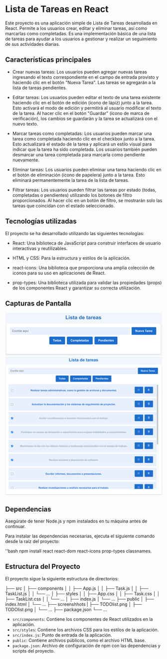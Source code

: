 

# Lista de Tareas en React

Este proyecto es una aplicación simple de Lista de Tareas desarrollada en React. Permite a los usuarios crear, editar y eliminar tareas, así como marcarlas como completadas. Es una implementación básica de una lista de tareas para ayudar a los usuarios a gestionar y realizar un seguimiento de sus actividades diarias.

## Características principales

- Crear nuevas tareas: Los usuarios pueden agregar nuevas tareas ingresando el   texto correspondiente en el campo de entrada provisto y haciendo clic en el botón "Nueva Tarea". Las tareas se agregarán a la lista de tareas pendientes.

- Editar tareas: Los usuarios pueden editar el texto de una tarea existente haciendo clic en el botón de edición (ícono de lápiz) junto a la tarea. Esto activará el modo de edición y permitirá al usuario modificar el texto de la tarea. Al hacer clic en el botón "Guardar" (ícono de marca de verificación), los cambios se guardarán y la tarea se actualizará con el nuevo texto.

- Marcar tareas como completadas: Los usuarios pueden marcar una tarea como completada haciendo clic en el checkbox junto a la tarea. Esto actualizará el estado de la tarea y aplicará un estilo visual para indicar que la tarea ha sido completada. Los usuarios también pueden desmarcar una tarea completada para marcarla como pendiente nuevamente.

- Eliminar tareas: Los usuarios pueden eliminar una tarea haciendo clic en el botón de eliminación (ícono de papelera) junto a la tarea. Esto eliminará permanentemente la tarea de la lista de tareas.

- Filtrar tareas: Los usuarios pueden filtrar las tareas por estado (todas, completadas o pendientes) utilizando los botones de filtro proporcionados. Al hacer clic en un botón de filtro, se mostrarán solo las tareas que coincidan con el estado seleccionado.

## Tecnologías utilizadas

El proyecto se ha desarrollado utilizando las siguientes tecnologías:

- React: Una biblioteca de JavaScript para construir interfaces de usuario interactivas y reutilizables.

- HTML y CSS: Para la estructura y estilos de la aplicación.

- react-icons: Una biblioteca que proporciona una amplia colección de iconos para su uso en aplicaciones de React.

- prop-types: Una biblioteca utilizada para validar las propiedades (props) de los componentes React y garantizar su correcta utilización.

## Capturas de Pantalla

![Lista de Tareas](./screenshots/TODOlist1.png)
![Lista de Tareas](./screenshots/TODOlist2.png)

## Dependencias

Asegúrate de tener Node.js y npm instalados en tu máquina antes de continuar.

Para instalar las dependencias necesarias, ejecuta el siguiente comando desde la raíz del proyecto:

''bash
npm install react react-dom react-icons prop-types classnames.

## Estructura del Proyecto

El proyecto sigue la siguiente estructura de directorios:

├── src
│ ├── components
│ │ ├── App.js
│ │ ├── Task.js
│ │ ├── TaskList.js
│ │ └── ...
│ ├── styles
│ │ ├── App.css
│ │ ├── Task.css
│ │ ├── TaskList.css 
│ │ └── ...
│ ├── index.js
│ └── ...
├── public
│ ├── index.html
│ └── ...
├── screenshhots
| ├── TODOlist.png
│ ├── TODOlist.png
│ └── ...
├── package.json
└── ...

- `src/components`: Contiene los componentes de React utilizados en la aplicación.
- `src/styles`: Contiene los archivos CSS para los estilos de la aplicación.
- `src/index.js`: Punto de entrada de la aplicación.
- `public`: Contiene archivos públicos, como el archivo HTML base.
- `package.json`: Archivo de configuración de npm con las dependencias y scripts del proyecto.

